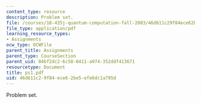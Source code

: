 ```yaml
---
content_type: resource
description: Problem set.
file: /courses/18-435j-quantum-computation-fall-2003/46d611c29f84ece62be5efe6dc1a795d_ps1.pdf
file_type: application/pdf
learning_resource_types:
- Assignments
ocw_type: OCWFile
parent_title: Assignments
parent_type: CourseSection
parent_uid: 04bf2dc2-6c58-0411-a974-352ddf413671
resourcetype: Document
title: ps1.pdf
uid: 46d611c2-9f84-ece6-2be5-efe6dc1a795d
---
```

Problem set.

